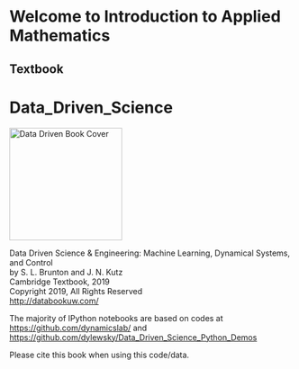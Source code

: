 # Welcome to Introduction to Applied Mathematics

## Textbook

# Data_Driven_Science

<img src="http://www.databookuw.com/files/stacks-image-5bffc53-882x1200.png" alt="Data Driven Book Cover" width="200"/>

Data Driven Science & Engineering: Machine Learning, Dynamical Systems, and Control  
by S. L. Brunton and J. N. Kutz  
Cambridge Textbook, 2019  
Copyright 2019, All Rights Reserved  
http://databookuw.com/


The majority of IPython notebooks are based on codes at https://github.com/dynamicslab/ and https://github.com/dylewsky/Data_Driven_Science_Python_Demos

Please cite this book when using this code/data.